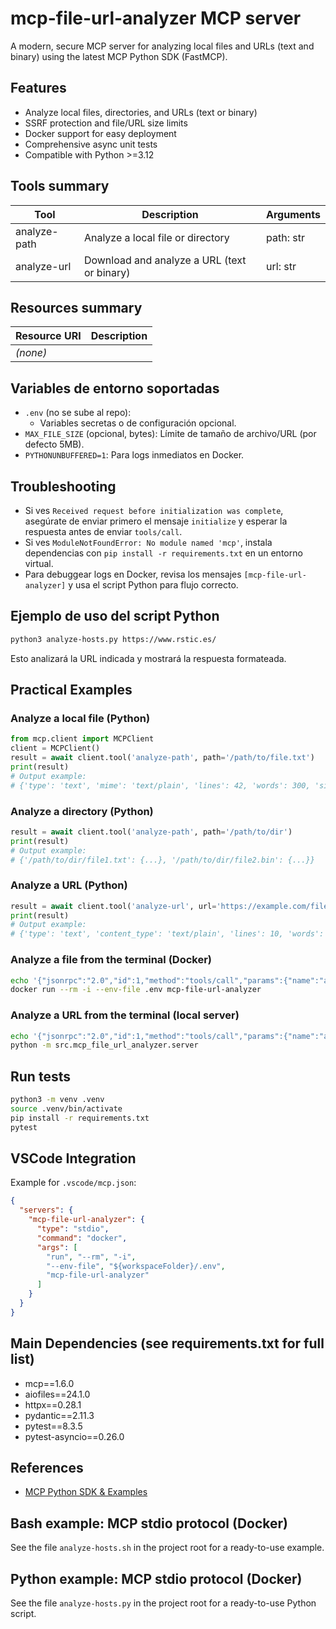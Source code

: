 # mcp-file-url-analyzer MCP server

A modern, secure MCP server for analyzing local files and URLs (text and binary) using the latest MCP Python SDK (FastMCP).

## Features

- Analyze local files, directories, and URLs (text or binary)
- SSRF protection and file/URL size limits
- Docker support for easy deployment
- Comprehensive async unit tests
- Compatible with Python >=3.12

## Tools summary
| Tool           | Description                                 | Arguments                |
|----------------|---------------------------------------------|--------------------------|
| analyze-path   | Analyze a local file or directory           | path: str                |
| analyze-url    | Download and analyze a URL (text or binary) | url: str                 |

## Resources summary
| Resource URI      | Description                |
|-------------------|---------------------------|
| *(none)*          |                           |

## Variables de entorno soportadas
- `.env` (no se sube al repo):
  - Variables secretas o de configuración opcional.
- `MAX_FILE_SIZE` (opcional, bytes): Límite de tamaño de archivo/URL (por defecto 5MB).
- `PYTHONUNBUFFERED=1`: Para logs inmediatos en Docker.

## Troubleshooting
- Si ves `Received request before initialization was complete`, asegúrate de enviar primero el mensaje `initialize` y esperar la respuesta antes de enviar `tools/call`.
- Si ves `ModuleNotFoundError: No module named 'mcp'`, instala dependencias con `pip install -r requirements.txt` en un entorno virtual.
- Para debuggear logs en Docker, revisa los mensajes `[mcp-file-url-analyzer]` y usa el script Python para flujo correcto.

## Ejemplo de uso del script Python

```bash
python3 analyze-hosts.py https://www.rstic.es/
```
Esto analizará la URL indicada y mostrará la respuesta formateada.

## Practical Examples

### Analyze a local file (Python)
```python
from mcp.client import MCPClient
client = MCPClient()
result = await client.tool('analyze-path', path='/path/to/file.txt')
print(result)
# Output example:
# {'type': 'text', 'mime': 'text/plain', 'lines': 42, 'words': 300, 'size': 1234, 'preview': 'First 500 chars...'}
```

### Analyze a directory (Python)
```python
result = await client.tool('analyze-path', path='/path/to/dir')
print(result)
# Output example:
# {'/path/to/dir/file1.txt': {...}, '/path/to/dir/file2.bin': {...}}
```

### Analyze a URL (Python)
```python
result = await client.tool('analyze-url', url='https://example.com/file.txt')
print(result)
# Output example:
# {'type': 'text', 'content_type': 'text/plain', 'lines': 10, 'words': 100, 'size': 456, 'preview': 'First 500 chars...'}
```

### Analyze a file from the terminal (Docker)
```bash
echo '{"jsonrpc":"2.0","id":1,"method":"tools/call","params":{"name":"analyze-path","arguments":{"path":"/path/to/file.txt"}}}' | \
docker run --rm -i --env-file .env mcp-file-url-analyzer
```

### Analyze a URL from the terminal (local server)
```bash
echo '{"jsonrpc":"2.0","id":1,"method":"tools/call","params":{"name":"analyze-url","arguments":{"url":"https://www.google.com"}}}' | \
python -m src.mcp_file_url_analyzer.server
```

## Run tests

```bash
python3 -m venv .venv
source .venv/bin/activate
pip install -r requirements.txt
pytest
```

## VSCode Integration

Example for `.vscode/mcp.json`:
```json
{
  "servers": {
    "mcp-file-url-analyzer": {
      "type": "stdio",
      "command": "docker",
      "args": [
        "run", "--rm", "-i",
        "--env-file", "${workspaceFolder}/.env",
        "mcp-file-url-analyzer"
      ]
    }
  }
}
```

## Main Dependencies (see requirements.txt for full list)
- mcp==1.6.0
- aiofiles==24.1.0
- httpx==0.28.1
- pydantic==2.11.3
- pytest==8.3.5
- pytest-asyncio==0.26.0

## References
- [MCP Python SDK & Examples](https://github.com/modelcontextprotocol/create-python-server)

## Bash example: MCP stdio protocol (Docker)
See the file `analyze-hosts.sh` in the project root for a ready-to-use example.

## Python example: MCP stdio protocol (Docker)
See the file `analyze-hosts.py` in the project root for a ready-to-use Python script.